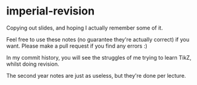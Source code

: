 # imperial-revision

Copying out slides, and hoping I actually remember some of it.

Feel free to use these notes (no guarantee they're actually correct) if you want. Please make a pull request if you find any errors :)

In my commit history, you will see the struggles of me trying to learn TikZ, whilst doing revision.

The second year notes are just as useless, but they're done per lecture.
